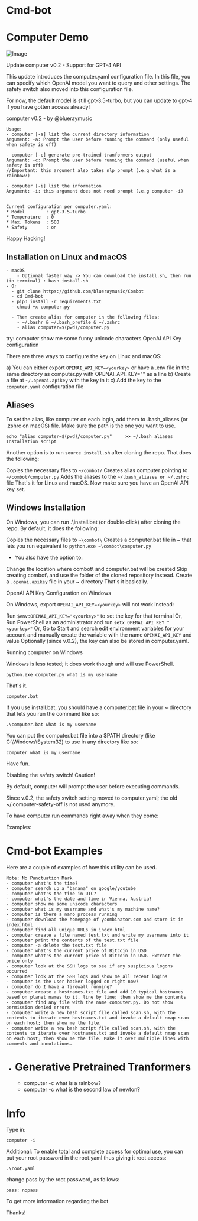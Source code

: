 # Cmd-bot

# Computer Demo
![Image](https://github.com/blueraymusic/Cmd-bot/assets/83096078/cfc199a3-bf06-4b67-a59c-2022d2a19368)

Update computer v0.2 - Support for GPT-4 API

This update introduces the computer.yaml configuration file. In this file, you can specify which OpenAI model you want to query and other settings. The safety switch also moved into this configuration file.

For now, the default model is still gpt-3.5-turbo, but you can update to gpt-4 if you have gotten access already!

computer v0.2 - by @blueraymusic

```
Usage: 
- computer [-a] list the current directory information
Argument: -a: Prompt the user before running the command (only useful when safety is off)

- computer [-c] generate pre-trained tranformers output
Argument: -c: Prompt the user before running the command (useful when safety is off)
//Important: this argument also takes nlp prompt (.e.g what is a rainbow?)

- computer [-i] list the information
Argument: -i: this argument does not need prompt (.e.g computer -i)


Current configuration per computer.yaml:
* Model        : gpt-3.5-turbo
* Temperature  : 0
* Max. Tokens  : 500
* Safety       : on
```
Happy Hacking!

## Installation on Linux and macOS
    - macOS
        - Optional faster way -> You can download the install.sh, then run (in terminal) : bash install.sh
    - Or
      - git clone https://github.com/blueraymusic/Combot
      - cd Cmd-bot
      - pip3 install -r requirements.txt
      - chmod +x computer.py

      - Then create alias for computer in the following files:
        - ~/.bashr & ~/.bash_profile & ~/.zshrc
        - alias computer=$(pwd)/computer.py




try: computer show me some funny unicode characters
OpenAI API Key configuration

There are three ways to configure the key on Linux and macOS:

a) You can either export `OPENAI_API_KEY=<yourkey>` or have a .env file in the same directory as computer.py with OPENAI_API_KEY="<yourkey>" as a line
b) Create a file at `~/.openai.apikey` with the key in it
c) Add the key to the `computer.yaml` configuration file


## Aliases
To set the alias, like computer on each login, add them to .bash_aliases (or .zshrc on macOS) file. Make sure the path is the one you want to use.
```
echo "alias computer=$(pwd)/computer.py"     >> ~/.bash_aliases
Installation script
```
Another option is to run `source install.sh` after cloning the repo. That does the following:

Copies the necessary files to `~/combot/`
Creates alias computer pointing to `~/combot/computer.py`
Adds the aliases to the `~/.bash_aliases or ~/.zshrc` file
That's it for Linux and macOS. Now make sure you have an OpenAI API key set.



## Windows Installation

On Windows, you can run .\install.bat (or double-click) after cloning the repo. By default, it does the following:

Copies the necessary files to ` ~\combot\ `
Creates a computer.bat file in ~ that lets you run equivalent to `python.exe ~\combot\computer.py`

- You also have the option to:
  
Change the location where combot\ and computer.bat will be created
Skip creating combot\ and use the folder of the cloned repository instead.
Create a `.openai.apikey` file in your ~ directory
That's it basically.

OpenAI API Key Configuration on Windows

On Windows, export `OPENAI_API_KEY=<yourkey>` will not work instead:

Run `$env:OPENAI_API_KEY="<yourkey>"` to set the key for that terminal
Or, Run PowerShell as an administrator and run `setx OPENAI_API_KEY "<yourkey>"`
Or, Go to Start and search edit environment variables for your account and manually create the variable with the name `OPENAI_API_KEY` and value <yourkey>
Optionally (since v.0.2), the key can also be stored in computer.yaml.

Running computer on Windows

Windows is less tested; it does work though and will use PowerShell.
```
python.exe computer.py what is my username
```
That's it.

```
computer.bat
```


If you use install.bat, you should have a computer.bat file in your ~ directory that lets you run the command like so:
```
.\computer.bat what is my username
```
You can put the computer.bat file into a $PATH directory (like C:\Windows\System32) to use in any directory like so:
```
computer what is my username
```

Have fun.

Disabling the safety switch! Caution!

By default, computer will prompt the user before executing commands.

Since v.0.2, the safety switch setting moved to computer.yaml; the old ~/.computer-safety-off is not used anymore.

To have computer run commands right away when they come:

Examples:
# Cmd-bot Examples

Here are a couple of examples of how this utility can be used.
```
Note: No Punctuation Mark
- computer what's the time?
- computer search up a "banana" on google/youtube
- computer what's the time in UTC?
- computer what's the date and time in Vienna, Austria?
- computer show me some unicode characters
- computer what is my username and what's my machine name?
- computer is there a nano process running
- computer download the homepage of ycombinator.com and store it in index.html
- computer find all unique URLs in index.html
- computer create a file named test.txt and write my username into it
- computer print the contents of the test.txt file
- computer -a delete the test.txt file
- computer what's the current price of Bitcoin in USD
- computer what's the current price of Bitcoin in USD. Extract the price only
- computer look at the SSH logs to see if any suspicious logons occurred
- computer look at the SSH logs and show me all recent logins
- computer is the user hacker logged on right now?
- computer do I have a firewall running?
- computer create a hostnames.txt file and add 10 typical hostnames based on planet names to it, line by line; then show me the contents
- computer find any file with the name computer.py. Do not show permission denied errors
- computer write a new bash script file called scan.sh, with the contents to iterate over hostnames.txt and invoke a default nmap scan on each host; then show me the file.
- computer write a new bash script file called scan.sh, with the contents to iterate over hostnames.txt and invoke a default nmap scan on each host; then show me the file. Make it over multiple lines with comments and annotations.
```
- # Generative Pretrained Tranformers
    - computer -c what is a rainbow? 
    - computer -c what is the second law of newton?

# Info
Type in:
```
computer -i
```

Additional:
To enable total and complete access for optimal use, you can put your root password in the root.yaml thus giving it root access:
```
.\root.yaml
```
change pass by the root password, as follows:
```
pass: nopass
```


To get more information regarding the bot

Thanks!

